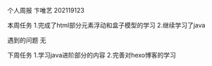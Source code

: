 个人周报
卞唯艺 202119123

本周任务
1.完成了html部分元素浮动和盒子模型的学习
2.继续学习了java

遇到的问题
无

下周任务
1.学习java进阶部分的内容
2.完善对hexo博客的学习